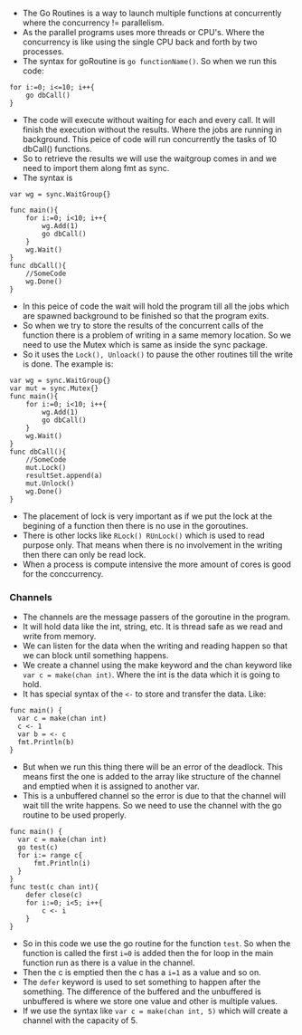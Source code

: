 * The Go Routines is a way to launch multiple functions at concurrently where the concurrency != parallelism.
* As the parallel programs uses more threads or CPU's. Where the concurrency is like using the single CPU back and forth by two processes.
* The syntax for goRoutine is `go functionName()`. So when we run this code:
```
for i:=0; i<=10; i++{
    go dbCall()
}
```
* The code will execute without waiting for each and every call. It will finish the execution without the results. Where the jobs are running in background. This peice of code will run concurrently the tasks of 10 dbCall() functions.
* So to retrieve the results we will use the waitgroup comes in and we need to import them along fmt as sync.
* The syntax is 
```
var wg = sync.WaitGroup{}

func main(){
    for i:=0; i<10; i++{
        wg.Add(1)
        go dbCall()
    }
    wg.Wait()
}
func dbCall(){
    //SomeCode
    wg.Done()
}
```
* In this peice of code the wait will hold the program till all the jobs which are spawned background to be finished so that the program exits.
* So when we try to store the results of the concurrent calls of the function there is a problem of writing in a same memory location. So we need to use the Mutex which is same as inside the sync package.
* So it uses the `Lock(), Unloack()` to pause the other routines till the write is done. The example is:
```
var wg = sync.WaitGroup{}
var mut = sync.Mutex{}
func main(){
    for i:=0; i<10; i++{
        wg.Add(1)
        go dbCall()
    }
    wg.Wait()
}
func dbCall(){
    //SomeCode
    mut.Lock()
    resultSet.append(a)
    mut.Unlock()
    wg.Done()
}
```
* The placement of lock is very important as if we put the lock at the begining of a function then there is no use in the goroutines.
* There is other locks like `RLock() RUnLock()` which is used to read purpose only. That means when there is no involvement in the writing then there can only be read lock.
* When a process is compute intensive the more amount of cores is good for the conccurrency.
### Channels
* The channels are the message passers of the goroutine in the program.
* It will hold data like the int, string, etc. It is thread safe as we read and write from memory.
* We can listen for the data when the writing and reading happen so that we can block until something happens.
* We create a channel using the make keyword and the chan keyword like `var c = make(chan int)`. Where the int is the data which it is going to hold.
* It has special syntax of the `<-` to store and transfer the data. Like:
```
func main() {
  var c = make(chan int)
  c <- 1
  var b = <- c
  fmt.Println(b)
}
```
* But when we run this thing there will be an error of the deadlock. This means first the one is added to the array like structure of the channel and emptied when it is assigned to another var.
* This is a unbuffered channel so the error is due to that the channel will wait till the write happens. So we need to use the channel with the go routine to be used properly.
```
func main() {
  var c = make(chan int)
  go test(c)
  for i:= range c{
      fmt.Println(i)
  }
}
func test(c chan int){
    defer close(c)
    for i:=0; i<5; i++{
        c <- i
    }
}
```
* So in this code we use the go routine for the function `test`. So when the function is called the first `i=0` is added then the for loop in the main function run as there is a value in the channel.
* Then the c is emptied then the c has a `i=1` as a value and so on. 
* The `defer` keyword is used to set something to happen after the something.
The difference of the buffered and the unbuffered is unbuffered is where we store one value and other is multiple values.
* If we use the syntax like `var c = make(chan int, 5)` which will create a channel with the capacity of 5.